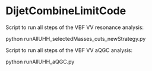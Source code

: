 # DijetCombineLimitCode

Script to run all steps of the VBF VV resonance analysis:

python runAllUHH_selectedMasses_cuts_newStrategy.py

Script to run all steps of the VBF VV aQGC analysis:

python runAllUHH_aQGC.py
